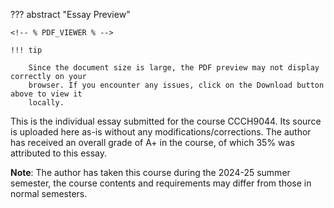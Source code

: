 ??? abstract "Essay Preview"

    <!-- % PDF_VIEWER % -->

    !!! tip

        Since the document size is large, the PDF preview may not display correctly on your
        browser. If you encounter any issues, click on the Download button above to view it
        locally.

This is the individual essay submitted for the course CCCH9044. Its source is uploaded here
as-is without any modifications/corrections. The author has received an overall grade of A+
in the course, of which 35% was attributed to this essay.

**Note**: The author has taken this course during the 2024-25 summer semester, the course
contents and requirements may differ from those in normal semesters.